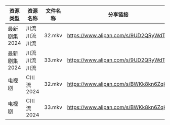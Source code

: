 | 资源类型     | 资源名称    | 文件名称   | 分享链接                                 | 更新时间                |
| -------- | ------- | ------ | ------------------------------------ | ------------------- |
| 最新剧集2024 | 川流川流川流  | 32.mkv | https://www.alipan.com/s/9UD2QRyWdTU | 2024-04-18 00:06:59 |
| 最新剧集2024 | 川流川流川流  | 33.mkv | https://www.alipan.com/s/9UD2QRyWdTU | 2024-04-18 00:06:59 |
| 电视剧      | C川流2024 | 32.mkv | https://www.alipan.com/s/BWKk8kn6ZqK | 2024-04-18 00:05:13 |
| 电视剧      | C川流2024 | 33.mkv | https://www.alipan.com/s/BWKk8kn6ZqK | 2024-04-18 00:05:13 |
